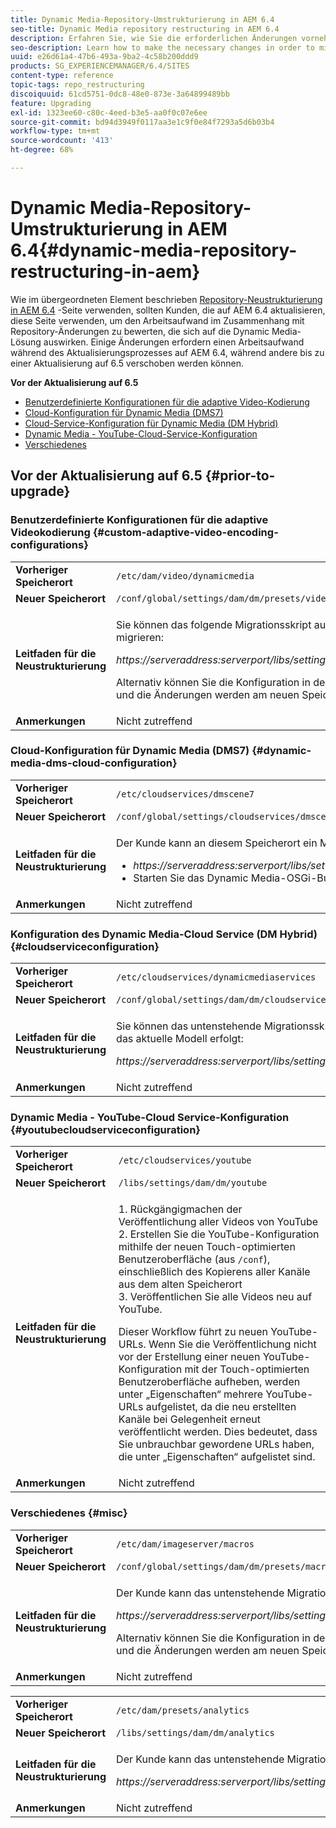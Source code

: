 ```yaml
---
title: Dynamic Media-Repository-Umstrukturierung in AEM 6.4
seo-title: Dynamic Media repository restructuring in AEM 6.4
description: Erfahren Sie, wie Sie die erforderlichen Änderungen vornehmen können, um zur neuen Repository-Struktur in AEM 6.4 für Dynamic Media zu migrieren.
seo-description: Learn how to make the necessary changes in order to migrate to the new repository structure in AEM 6.4 for Dynamic Media.
uuid: e26d61a4-47b6-493a-9ba2-4c58b200ddd9
products: SG_EXPERIENCEMANAGER/6.4/SITES
content-type: reference
topic-tags: repo_restructuring
discoiquuid: 61cd5751-0dc8-48e0-873e-3a64899489bb
feature: Upgrading
exl-id: 1323ee60-c80c-4eed-b3e5-aa0f0c07e6ee
source-git-commit: bd94d3949f0117aa3e1c9f0e84f7293a5d6b03b4
workflow-type: tm+mt
source-wordcount: '413'
ht-degree: 68%

---
```


# Dynamic Media-Repository-Umstrukturierung in AEM 6.4{#dynamic-media-repository-restructuring-in-aem}

Wie im übergeordneten Element beschrieben [Repository-Neustrukturierung in AEM 6.4](/help/sites-deploying/repository-restructuring.md) -Seite verwenden, sollten Kunden, die auf AEM 6.4 aktualisieren, diese Seite verwenden, um den Arbeitsaufwand im Zusammenhang mit Repository-Änderungen zu bewerten, die sich auf die Dynamic Media-Lösung auswirken. Einige Änderungen erfordern einen Arbeitsaufwand während des Aktualisierungsprozesses auf AEM 6.4, während andere bis zu einer Aktualisierung auf 6.5 verschoben werden können.

**Vor der Aktualisierung auf 6.5**

* [Benutzerdefinierte Konfigurationen für die adaptive Video-Kodierung](/help/sites-deploying/dynamicmedia-repository-restructuring-in-aem-6-4.md#custom-adaptive-video-encoding-configurations)
* [Cloud-Konfiguration für Dynamic Media (DMS7)](/help/sites-deploying/dynamicmedia-repository-restructuring-in-aem-6-4.md#dynamic-media-dms-cloud-configuration)
* [Cloud-Service-Konfiguration für Dynamic Media (DM Hybrid)](/help/sites-deploying/dynamicmedia-repository-restructuring-in-aem-6-4.md#cloudserviceconfiguration)
* [Dynamic Media - YouTube-Cloud-Service-Konfiguration](/help/sites-deploying/dynamicmedia-repository-restructuring-in-aem-6-4.md#youtubecloudserviceconfiguration)
* [Verschiedenes](/help/sites-deploying/dynamicmedia-repository-restructuring-in-aem-6-4.md#misc)

## Vor der Aktualisierung auf 6.5 {#prior-to-upgrade}

### Benutzerdefinierte Konfigurationen für die adaptive Videokodierung  {#custom-adaptive-video-encoding-configurations}

<table> 
 <tbody>
  <tr>
   <td><strong>Vorheriger Speicherort</strong></td> 
   <td><code>/etc/dam/video/dynamicmedia</code></td> 
  </tr>
  <tr>
   <td><strong>Neuer Speicherort</strong></td> 
   <td><code>/conf/global/settings/dam/dm/presets/video/jcr:content</code></td> 
  </tr>
  <tr>
   <td><strong>Leitfaden für die Neustrukturierung</strong></td> 
   <td><p>Sie können das folgende Migrationsskript ausführen, um zum neuen Speicherort zu migrieren:</p> <p><em>https://serveraddress:serverport/libs/settings/dam/dm/presets.migratedmcontent.json</em></p> <p>Alternativ können Sie die Konfiguration in der AEM-Benutzeroberfläche bearbeiten, und die Änderungen werden am neuen Speicherort gespeichert.</p> </td> 
  </tr>
  <tr>
   <td><strong>Anmerkungen</strong></td> 
   <td>Nicht zutreffend<br /> </td> 
  </tr>
 </tbody>
</table>

### Cloud-Konfiguration für Dynamic Media (DMS7) {#dynamic-media-dms-cloud-configuration}

<table> 
 <tbody>
  <tr>
   <td><strong>Vorheriger Speicherort</strong></td> 
   <td><code>/etc/cloudservices/dmscene7</code></td> 
  </tr>
  <tr>
   <td><strong>Neuer Speicherort</strong></td> 
   <td><code>/conf/global/settings/cloudservices/dmscene7</code></td> 
  </tr>
  <tr>
   <td><strong>Leitfaden für die Neustrukturierung</strong></td> 
   <td><p>Der Kunde kann an diesem Speicherort ein Migrationsskript ausführen:<br /> </p> 
    <ul> 
     <li><em>https://serveraddress:serverport/libs/settings/dam/dm/presets.migratedmcontent.json</em></li> 
     <li>Starten Sie das Dynamic Media-OSGi-Bundle neu.</li> 
    </ul> </td> 
  </tr>
  <tr>
   <td><strong>Anmerkungen</strong></td> 
   <td>Nicht zutreffend</td> 
  </tr>
 </tbody>
</table>

### Konfiguration des Dynamic Media-Cloud Service (DM Hybrid) {#cloudserviceconfiguration}

<table> 
 <tbody>
  <tr>
   <td><strong>Vorheriger Speicherort</strong></td> 
   <td><code>/etc/cloudservices/dynamicmediaservices</code></td> 
  </tr>
  <tr>
   <td><strong>Neuer Speicherort</strong></td> 
   <td><code>/conf/global/settings/dam/dm/cloudservices/dynamicmediaservices</code></td> 
  </tr>
  <tr>
   <td><strong>Leitfaden für die Neustrukturierung</strong></td> 
   <td><p>Sie können das untenstehende Migrationsskript ausführen, damit eine Anpassung an das aktuelle Modell erfolgt:</p> <p><em>https://serveraddress:serverport/libs/settings/dam/dm/presets.migratedmcontent.jso</em></p> </td> 
  </tr>
  <tr>
   <td><strong>Anmerkungen</strong></td> 
   <td>Nicht zutreffend<br /> </td> 
  </tr>
 </tbody>
</table>

### Dynamic Media - YouTube-Cloud Service-Konfiguration  {#youtubecloudserviceconfiguration}

<table> 
 <tbody>
  <tr>
   <td><strong>Vorheriger Speicherort</strong></td> 
   <td><code>/etc/cloudservices/youtube</code></td> 
  </tr>
  <tr>
   <td><strong>Neuer Speicherort</strong></td> 
   <td><code>/libs/settings/dam/dm/youtube</code></td> 
  </tr>
  <tr>
   <td><strong>Leitfaden für die Neustrukturierung</strong></td> 
   <td><p>1. Rückgängigmachen der Veröffentlichung aller Videos von YouTube<br /> 2. Erstellen Sie die YouTube-Konfiguration mithilfe der neuen Touch-optimierten Benutzeroberfläche (aus <code>/conf</code>), einschließlich des Kopierens aller Kanäle aus dem alten Speicherort<br /> 3. Veröffentlichen Sie alle Videos neu auf YouTube.</p> <p>Dieser Workflow führt zu neuen YouTube-URLs. Wenn Sie die Veröffentlichung nicht vor der Erstellung einer neuen YouTube-Konfiguration mit der Touch-optimierten Benutzeroberfläche aufheben, werden unter „Eigenschaften“ mehrere YouTube-URLs aufgelistet, da die neu erstellten Kanäle bei Gelegenheit erneut veröffentlicht werden. Dies bedeutet, dass Sie unbrauchbar gewordene URLs haben, die unter „Eigenschaften“ aufgelistet sind.</p> </td> 
  </tr>
  <tr>
   <td><strong>Anmerkungen</strong></td> 
   <td>Nicht zutreffend<br /> </td> 
  </tr>
 </tbody>
</table>

### Verschiedenes {#misc}

<table> 
 <tbody>
  <tr>
   <td><strong>Vorheriger Speicherort</strong></td> 
   <td><code>/etc/dam/imageserver/macros</code></td> 
  </tr>
  <tr>
   <td><strong>Neuer Speicherort</strong></td> 
   <td><code>/conf/global/settings/dam/dm/presets/macro</code></td> 
  </tr>
  <tr>
   <td><strong>Leitfaden für die Neustrukturierung</strong></td> 
   <td><p>Der Kunde kann das untenstehende Migrationsskript ausführen.</p> <p><em>https://serveraddress:serverport/libs/settings/dam/dm/presets.migratedmcontent.json</em></p> <p>Alternativ können Sie die Konfiguration in der AEM-Benutzeroberfläche bearbeiten, und die Änderungen werden am neuen Speicherort gespeichert.</p> </td> 
  </tr>
  <tr>
   <td><strong>Anmerkungen</strong></td> 
   <td>Nicht zutreffend</td> 
  </tr>
 </tbody>
</table>

<table> 
 <tbody>
  <tr>
   <td><strong>Vorheriger Speicherort</strong></td> 
   <td><code>/etc/dam/presets/analytics</code></td> 
  </tr>
  <tr>
   <td><strong>Neuer Speicherort</strong></td> 
   <td><code>/libs/settings/dam/dm/analytics</code></td> 
  </tr>
  <tr>
   <td><strong>Leitfaden für die Neustrukturierung</strong></td> 
   <td><p>Der Kunde kann das untenstehende Migrationsskript ausführen.</p> <p><em>https://serveraddress:serverport/libs/settings/dam/dm/presets.migratedmcontent.json</em></p> </td> 
  </tr>
  <tr>
   <td><strong>Anmerkungen</strong></td> 
   <td>Nicht zutreffend</td> 
  </tr>
 </tbody>
</table>
